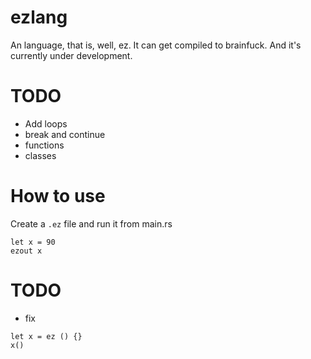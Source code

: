 # ezlang
An language, that is, well, ez. It can get compiled to brainfuck. And it's currently under development.

# TODO
* Add loops
* break and continue
* functions
* classes

# How to use
Create a `.ez` file and run it from main.rs
```
let x = 90
ezout x
```

# TODO
* fix
```
let x = ez () {}
x()
```
